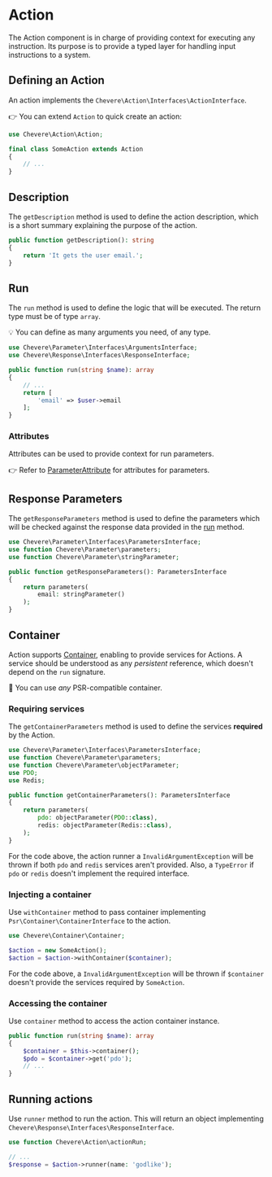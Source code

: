 # Action

The Action component is in charge of providing context for executing any instruction. Its purpose is to provide a typed layer for handling input instructions to a system.

## Defining an Action

An action implements the `Chevere\Action\Interfaces\ActionInterface`.

👉 You can extend `Action` to quick create an action:

```php
use Chevere\Action\Action;

final class SomeAction extends Action
{
    // ...
}
```

## Description

The `getDescription` method is used to define the action description, which is a short summary explaining the purpose of the action.

```php
public function getDescription(): string
{
    return 'It gets the user email.';
}
```

## Run

The `run` method is used to define the logic that will be executed. The return type must be of type `array`.

💡 You can define as many arguments you need, of any type.

```php
use Chevere\Parameter\Interfaces\ArgumentsInterface;
use Chevere\Response\Interfaces\ResponseInterface;

public function run(string $name): array
{
    // ...
    return [
        'email' => $user->email
    ];
}
```

### Attributes

Attributes can be used to provide context for run parameters.

👉 Refer to [ParameterAttribute](Parameter.md#parameterattribute) for attributes for parameters.

## Response Parameters

The `getResponseParameters` method is used to define the parameters which will be checked against the response data provided in the [run](#run) method.

```php
use Chevere\Parameter\Interfaces\ParametersInterface;
use function Chevere\Parameter\parameters;
use function Chevere\Parameter\stringParameter;

public function getResponseParameters(): ParametersInterface
{
    return parameters(
        email: stringParameter()
    );
}
```

## Container

Action supports [Container](Container.md), enabling to provide services for Actions. A service should be understood as any *persistent* reference, which doesn't depend on the `run` signature.

👏 You can use *any* PSR-compatible container.

### Requiring services

The `getContainerParameters` method is used to define the services **required** by the Action.

```php
use Chevere\Parameter\Interfaces\ParametersInterface;
use function Chevere\Parameter\parameters;
use function Chevere\Parameter\objectParameter;
use PDO;
use Redis;

public function getContainerParameters(): ParametersInterface
{
    return parameters(
        pdo: objectParameter(PDO::class),
        redis: objectParameter(Redis::class),
    );
}
```

For the code above, the action runner a `InvalidArgumentException` will be thrown if both `pdo` and `redis` services aren't provided. Also, a `TypeError` if `pdo` or `redis` doesn't implement the required interface.

### Injecting a container

Use `withContainer` method to pass container implementing `Psr\Container\ContainerInterface` to the action.

```php
use Chevere\Container\Container;

$action = new SomeAction();
$action = $action->withContainer($container);
```

For the code above, a `InvalidArgumentException` will be thrown if `$container` doesn't provide the services required by `SomeAction`.

### Accessing the container

Use `container` method to access the action container instance.

```php
public function run(string $name): array
{
    $container = $this->container();
    $pdo = $container->get('pdo');
    // ...
}
```

## Running actions

Use `runner` method to run the action. This will return an object implementing `Chevere\Response\Interfaces\ResponseInterface`.

```php
use function Chevere\Action\actionRun;

// ...
$response = $action->runner(name: 'godlike');
```
